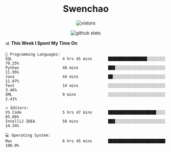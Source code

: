 <h1 align="center">Swenchao</h3>

<p align="center">
  <img src="https://visitor-badge.glitch.me/badge?page_id=Swenchao" alt="vistors" />
</p>

<p align="center">
  <img src="https://github-readme-stats.vercel.app/api?username=Swenchao&count_private=true&show_icons=true&theme=vue-dark&hide_title=true" alt="github stats" />
</p>

<!--START_SECTION:waka-->
📊 **This Week I Spent My Time On** 

```text
💬 Programming Languages: 
SQL                      4 hrs 45 mins       █████████████████░░░░░░░░   70.25% 
Python                   48 mins             ███░░░░░░░░░░░░░░░░░░░░░░   11.95% 
Java                     44 mins             ██░░░░░░░░░░░░░░░░░░░░░░░   11.07% 
Text                     14 mins             ░░░░░░░░░░░░░░░░░░░░░░░░░   3.46% 
XML                      9 mins              ░░░░░░░░░░░░░░░░░░░░░░░░░   2.41%

🔥 Editors: 
VS Code                  5 hrs 47 mins       █████████████████████░░░░   85.66% 
IntelliJ IDEA            58 mins             ███░░░░░░░░░░░░░░░░░░░░░░   14.34%

💻 Operating System: 
Mac                      6 hrs 45 mins       █████████████████████████   100.0%

```


<!--END_SECTION:waka-->
